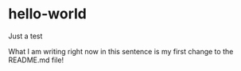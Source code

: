 # hello-world
Just a test

What I am writing right now in this sentence is my first change to the README.md file!
